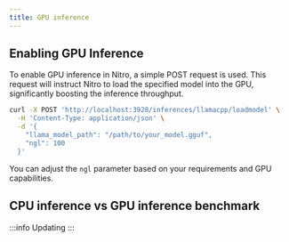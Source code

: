 ```yaml
---
title: GPU inference
---
```


## Enabling GPU Inference

To enable GPU inference in Nitro, a simple POST request is used. This request will instruct Nitro to load the specified model into the GPU, significantly boosting the inference throughput.

```zsh title="GPU enable" {5}
curl -X POST 'http://localhost:3928/inferences/llamacpp/loadmodel' \
  -H 'Content-Type: application/json' \
  -d '{
    "llama_model_path": "/path/to/your_model.gguf",
    "ngl": 100
  }'
```

You can adjust the `ngl` parameter based on your requirements and GPU capabilities.

## CPU inference vs GPU inference benchmark

:::info
Updating
:::